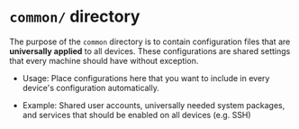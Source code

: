 # `common/` directory

The purpose of the `common` directory is to contain configuration files that are **universally applied** to all devices. These configurations are shared settings that every machine should have without exception.

- Usage: Place configurations here that you want to include in every device's configuration automatically.

- Example: Shared user accounts, universally needed system packages, and services that should be enabled on all devices (e.g. SSH)
